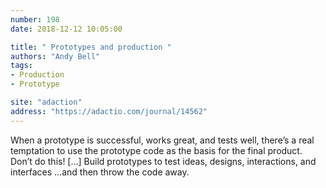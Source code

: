 ```yaml
---
number: 198
date: 2018-12-12 10:05:00

title: " Prototypes and production "
authors: "Andy Bell"
tags:
- Production
- Prototype

site: "adaction"
address: "https://adactio.com/journal/14562"
---
```


When a prototype is successful, works great, and tests well, there’s a real temptation to use the prototype code as the basis for the final product. Don’t do this! […] Build prototypes to test ideas, designs, interactions, and interfaces …and then throw the code away.
